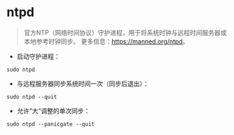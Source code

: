 # ntpd

> 官方NTP（网络时间协议）守护进程，用于将系统时钟与远程时间服务器或本地参考时钟同步。
> 更多信息：<https://manned.org/ntpd>。

- 启动守护进程：

`sudo ntpd`

- 与远程服务器同步系统时间一次（同步后退出）：

`sudo ntpd --quit`

- 允许“大”调整的单次同步：

`sudo ntpd --panicgate --quit`